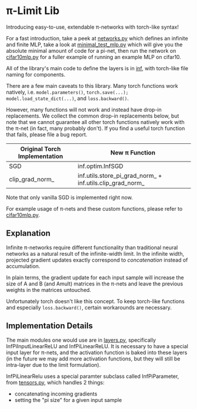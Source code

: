# π-Limit Lib

Introducing easy-to-use, extendable π-networks with torch-like syntax!

For a fast introduction, take a peek at [networks.py](examples/networks.py) which defines an infinite and finite MLP, take a look at [minimal_test_mlp.py](tests/minimal_test_mlp.py) which will give you the absolute minimal amount of code for a pi-net, then run the network on [cifar10mlp.py](cifar10mlp.py) for a fuller example of running an example MLP on cifar10.

All of the library's main code to define the layers is in [inf](inf), with torch-like file naming for components.

There are a few main caveats to this library. Many torch functions work natively, i.e. ```model.parameters()```, ```torch.save(...); model.load_state_dict(...)```, and ```loss.backward()```.

However, many functions will not work and instead have drop-in replacements. We collect the common drop-in replacements below, but note that we cannot guarantee all other torch functions natively work with the π-net (in fact, many probably don't). If you find a useful torch function that fails, please file a bug report.


| Original Torch Implementation |   New π Function |
| ------------- |---------  |
| SGD |  inf.optim.InfSGD |
| clip_grad_norm_ |  inf.utils.store_pi_grad_norm_ + inf.utils.clip_grad_norm_|

Note that only vanilla SGD is implemented right now.

For example usage of π-nets and these custom functions, please refer to [cifar10mlp.py](cifar10mlp.py). 

## Explanation

Infinite π-networks require different functionality than traditional neural networks as a natural result of the infinite-width limit. In the infinite width, projected gradient updates exactly correspond to *concatenation* instead of accumulation.

In plain terms, the gradient update for each input sample will increase the size of A and B (and Amult) matrices in the π-nets and leave the previous weights in the matrices untouched.

Unfortunately torch doesn't like this concept. To keep torch-like functions and especially ```loss.backward()```, certain workarounds are necessary.

## Implementation Details

The main modules one would use are in [layers.py](inf/layers.py), specifically InfPiInputLinearReLU and InfPiLinearReLU. It is necessary to have a special input layer for π-nets, and the activation function is baked into these layers (in the future we may add more activation functions, but they will still be intra-layer due to the limit formulation).

InfPiLinearRelu uses a special paramter subclass called InfPiParameter, from [tensors.py](inf/tensors.py), which handles 2 things:
- concatenating incoming gradients
- setting the "pi size" for a given input sample


